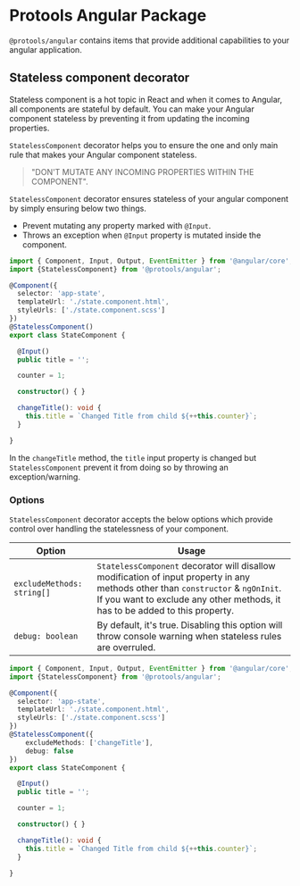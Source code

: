 # Protools Angular Package

`@protools/angular` contains items that provide additional capabilities to your angular application.

## Stateless component decorator

Stateless component is a hot topic in React and when it comes to Angular, all components are stateful by default. You can make your Angular component stateless by preventing it from updating the incoming properties.

`StatelessComponent` decorator helps you to ensure the one and only main rule that makes your Angular component stateless.

> "DON'T MUTATE ANY INCOMING PROPERTIES WITHIN THE COMPONENT".

`StatelessComponent` decorator ensures stateless of your angular component by simply ensuring below two things.

* Prevent mutating any property marked with `@Input`.
* Throws an exception when `@Input` property is mutated inside the component.

```typescript
import { Component, Input, Output, EventEmitter } from '@angular/core';
import {StatelessComponent} from '@protools/angular';

@Component({
  selector: 'app-state',
  templateUrl: './state.component.html',
  styleUrls: ['./state.component.scss']
})
@StatelessComponent()
export class StateComponent {

  @Input()
  public title = '';

  counter = 1;

  constructor() { }

  changeTitle(): void {
    this.title = `Changed Title from child ${++this.counter}`;
  }

}
```

In the `changeTitle` method, the `title` input property is changed but `StatelessComponent` prevent it from doing so by throwing an exception/warning.

### Options

`StatelessComponent` decorator accepts the below options which provide control over handling the statelessness of your component.

| Option | Usage |
| --- | ----------- |
| `excludeMethods: string[]` | `StatelessComponent` decorator will disallow modification of input property in any methods other than `constructor` & `ngOnInit`. If you want to exclude any other methods, it has to be added to this property. |
| `debug: boolean` | By default, it's true. Disabling this option will throw console warning when stateless rules are overruled. |

```typescript
import { Component, Input, Output, EventEmitter } from '@angular/core';
import {StatelessComponent} from '@protools/angular';

@Component({
  selector: 'app-state',
  templateUrl: './state.component.html',
  styleUrls: ['./state.component.scss']
})
@StatelessComponent({
    excludeMethods: ['changeTitle'],
    debug: false
})
export class StateComponent {

  @Input()
  public title = '';

  counter = 1;

  constructor() { }

  changeTitle(): void {
    this.title = `Changed Title from child ${++this.counter}`; 
  }

}
```